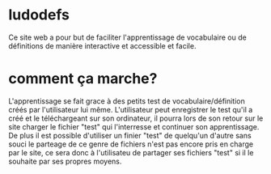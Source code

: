 # ludodefs 
Ce site web a pour but de faciliter l'apprentissage de vocabulaire ou de définitions de manière interactive et accessible et facile.

# comment ça marche?
L'apprentissage se fait grace à des petits test de vocabulaire/définition créés par l'utilisateur lui même. L'utilisateur peut enregistrer le test qu'il a créé et le téléchargeant sur son ordinateur, il pourra lors de son retour sur le site charger le fichier "test" qui l'interresse et continuer son apprentissage. De plus il est possible d'utiliser un finier "test" de quelqu'un d'autre sans souci le parteage de ce genre de fichiers n'est pas encore pris en charge par le site, ce sera donc à l'utilisateu de partager ses fichiers "test" si il le souhaite par ses propres moyens. 
